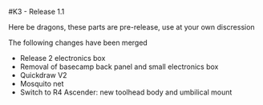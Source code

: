 #K3 - Release 1.1

Here be dragons, these parts are pre-release, use at your own discression

The following changes have been merged
 - Release 2 electronics box
 - Removal of basecamp back panel and small electronics box
 - Quickdraw V2
 - Mosquito net
 - Switch to R4 Ascender: new toolhead body and umbilical mount